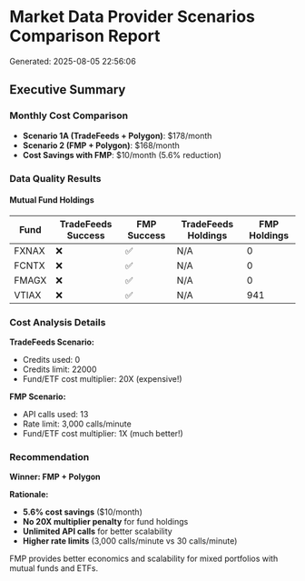 # Market Data Provider Scenarios Comparison Report
Generated: 2025-08-05 22:56:06

## Executive Summary

### Monthly Cost Comparison
- **Scenario 1A (TradeFeeds + Polygon)**: $178/month
- **Scenario 2 (FMP + Polygon)**: $168/month
- **Cost Savings with FMP**: $10/month (5.6% reduction)

### Data Quality Results

#### Mutual Fund Holdings
| Fund | TradeFeeds Success | FMP Success | TradeFeeds Holdings | FMP Holdings |
|------|-------------------|-------------|-------------------|-------------|
| FXNAX | ❌ | ✅ | N/A | 0 |
| FCNTX | ❌ | ✅ | N/A | 0 |
| FMAGX | ❌ | ✅ | N/A | 0 |
| VTIAX | ❌ | ✅ | N/A | 941 |

### Cost Analysis Details

**TradeFeeds Scenario:**
- Credits used: 0
- Credits limit: 22000
- Fund/ETF cost multiplier: 20X (expensive!)

**FMP Scenario:**
- API calls used: 13
- Rate limit: 3,000 calls/minute
- Fund/ETF cost multiplier: 1X (much better!)

### Recommendation

**Winner: FMP + Polygon**

**Rationale:**
- **5.6% cost savings** ($10/month)
- **No 20X multiplier penalty** for fund holdings
- **Unlimited API calls** for better scalability
- **Higher rate limits** (3,000 calls/minute vs 30 calls/minute)

FMP provides better economics and scalability for mixed portfolios with mutual funds and ETFs.